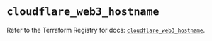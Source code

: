 # `cloudflare_web3_hostname`

Refer to the Terraform Registry for docs: [`cloudflare_web3_hostname`](https://registry.terraform.io/providers/cloudflare/cloudflare/4.28.0/docs/resources/web3_hostname).
